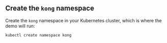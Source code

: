 ## Create the `kong` namespace

Create the `kong` namespace in your Kubernetes cluster, which is where the demo will run:

```sh
kubectl create namespace kong
```
